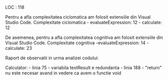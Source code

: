 

LOC : 118

Pentru a afla complexitatea ciclomatica am folosit extensiile din Visual Studio Code. 
Complexitate ciclomatica - evaluateExpression: 12
                         - calculate: 12

De asemenea, pentru a afla complexitatea cognitiva am folosit extensiile din Visual Studio Code. 
Complexitate cognitiva -evaluateExpression: 14
                       -calculate: 23


Raport de observatii in urma analizei codului:

Calculator: - linia 75 - variabila textResult e redundanta 
            - linia 188 - "return" nu este necesar avand in vedere ca avem o functie void 
